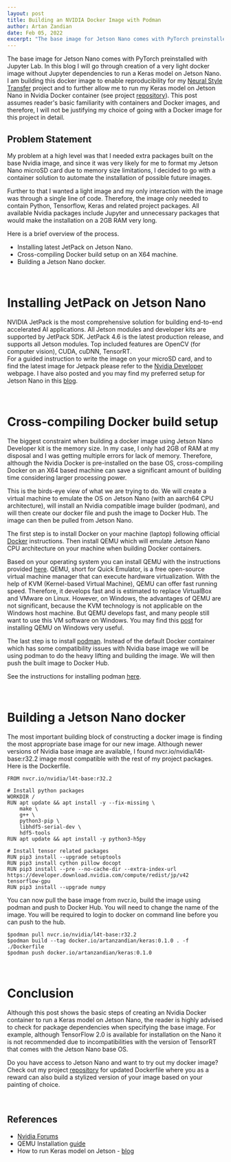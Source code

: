 ```yaml
---
layout: post
title: Building an NVIDIA Docker Image with Podman
author: Artan Zandian
date: Feb 05, 2022
excerpt: "The base image for Jetson Nano comes with PyTorch preinstalled. In this blog I will go through creation of a docker image to run a Keras model on Jetson Nano."
---
```

The base image for Jetson Nano comes with PyTorch preinstalled with Jupyter Lab. In this blog I will go through creation of a very light docker image without Jupyter dependencies to run a Keras model on Jetson Nano. I am building this docker image to enable reproducibility for my [Neural Style Transfer](https://artanzand.github.io//neural-style-transfer/) project and to further allow me to run my Keras model on Jetson Nano in Nvidia Docker container (see project [repository](https://github.com/artanzand/neural_style_transfer)). This post assumes reader's basic familiarity with containers and Docker images, and therefore, I will not be justifying my choice of going with a Docker image for this project in detail.
<br>

## Problem Statement

My problem at a high level was that I needed extra packages built on the base Nvidia image, and since it was very likely for me to format my Jetson Nano microSD card due to memory size limitations, I decided to go with a container solution to automate the installation of possible future images.

Further to that I wanted a light image and my only interaction with the image was through a single line of code. Therefore, the image only needed to contain Python, Tensorflow, Keras and related project packages. All available Nvidia packages include Jupyter and unnecessary packages that would make the installation on a 2GB RAM very long.

Here is a brief overview of the process.

- Installing latest JetPack on Jetson Nano.  
- Cross-compiling Docker build setup on an X64 machine.  
- Building a Jetson Nano docker.  
<br>

# Installing JetPack on Jetson Nano

NVIDIA JetPack is the most comprehensive solution for building end-to-end accelerated AI applications. All Jetson modules and developer kits are supported by JetPack SDK. JetPack 4.6 is the latest production release, and supports all Jetson modules. Top included features are OpenCV (for computer vision), CUDA, cuDNN, TensorRT.  
For a guided instruction to write the image on your microSD card, and to find the latest image for Jetpack please refer to the [Nvidia Developer](https://developer.nvidia.com/embedded/learn/get-started-jetson-nano-2gb-devkit#write) webpage. I have also posted and you may find my preferred setup for Jetson Nano in this [blog](https://artanzand.github.io//Setup-Jetson-Nano/).

<br>

# Cross-compiling Docker build setup

The biggest constraint when building a docker image using Jetson Nano Developer kit is the memory size. In my case, I only had 2GB of RAM at my disposal and I was getting multiple errors for lack of memory. Therefore, although the Nvidia Docker is pre-installed on the base OS, cross-compiling Docker on an X64 based machine can save a significant amount of building time considering larger processing power.

This is the birds-eye view of what we are trying to do. We will create a virtual machine to emulate the OS on Jetson Nano (with an aarch64 CPU architecture), will install an Nvidia compatible image builder (podman), and will then create our docker file and push the image to Docker Hub. The image can then be pulled from Jetson Nano.

The first step is to install Docker on your machine (laptop) following official [Docker](https://docs.docker.com/engine/install/ubuntu/) instructions. Then install QEMU which will emulate Jetson Nano CPU architecture on your machine when building Docker containers.  

Based on your operating system you can install QEMU with the instructions provided [here](https://www.qemu.org/download/). QEMU, short for Quick Emulator, is a free open-source virtual machine manager that can execute hardware virtualization. With the help of KVM (Kernel-based Virtual Machine), QEMU can offer fast running speed. Therefore, it develops fast and is estimated to replace VirtualBox and VMware on Linux. However, on Windows, the advantages of QEMU are not significant, because the KVM technology is not applicable on the Windows host machine. But QEMU develops fast, and many people still want to use this VM software on Windows. You may find this [post](https://www.minitool.com/partition-disk/qemu-for-windows.html) for installing QEMU on Windows very useful.

The last step is to install [podman](https://podman.io/). Instead of the default Docker container which has some compatibility issues with Nvidia base image we will be using podman to do the heavy lifting and building the image. We will then push the built image to Docker Hub.  

See the instructions for installing podman [here](https://podman.io/getting-started/installation).

<br>

# Building a Jetson Nano docker

 The most important building block of constructing a docker image is finding the most appropriate base image for our new image. Although newer versions of Nvidia base image are available, I found nvcr.io/nvidia/l4t-base:r32.2 image most compatible with the rest of my project packages. Here is the Dockerfile.

```console
FROM nvcr.io/nvidia/l4t-base:r32.2

# Install python packages
WORKDIR /
RUN apt update && apt install -y --fix-missing \
    make \
    g++ \
    python3-pip \
    libhdf5-serial-dev \
    hdf5-tools
RUN apt update && apt install -y python3-h5py

# Install tensor related packages
RUN pip3 install --upgrade setuptools
RUN pip3 install cython pillow docopt
RUN pip3 install --pre --no-cache-dir --extra-index-url https://developer.download.nvidia.com/compute/redist/jp/v42 tensorflow-gpu
RUN pip3 install --upgrade numpy
```

You can now pull the base image from nvcr.io, build the image using podman and push to Docker Hub. You will need to change the name of the image. You will be required to login to docker on command line before you can push to the hub.

```console
$podman pull nvcr.io/nvidia/l4t-base:r32.2
$podman build --tag docker.io/artanzandian/keras:0.1.0 . -f ./Dockerfile
$podman push docker.io/artanzandian/keras:0.1.0
```

<br>

# Conclusion

Although this post shows the basic steps of creating an Nvidia Docker container to run a Keras model on Jetson Nano, the reader is highly advised to check for package dependencies when specifying the base image. For example, although TensorFlow 2.0 is available for installation on the Nano it is not recommended due to incompatibilities with the version of TensorRT that comes with the Jetson Nano base OS.

Do you have access to Jetson Nano and want to try out my docker image? Check out my project [repository](https://github.com/artanzand/neural_style_transfer) for updated Dockerfile where you as a reward can also build a stylized version of your image based on your painting of choice.

<br>

## References

- [Nvidia Forums](https://forums.developer.nvidia.com/categories)
- QEMU Installation [guide](https://www.qemu.org/download/)
- How to run Keras model on Jetson - [blog](https://www.dlology.com/blog/how-to-run-keras-model-on-jetson-nano/)
